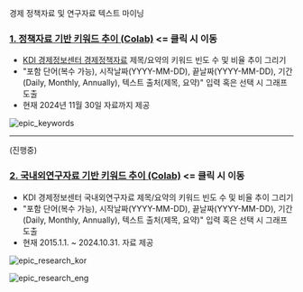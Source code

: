 경제 정책자료 및 연구자료 텍스트 마이닝



### [1. 정책자료 기반 키워드 추이 (Colab)](https://colab.research.google.com/github/jo-cho/eitm/blob/main/text_analysis/EPIC_Keyword_Plot.ipynb) <= 클릭 시 이동
 - [KDI 경제정보센터 경제정책자료](https://eiec.kdi.re.kr/policy/materialList.do) 제목/요약의 키워드 빈도 수 및 비율 추이 그리기
 - "포함 단어(복수 가능), 시작날짜(YYYY-MM-DD),  끝날짜(YYYY-MM-DD), 기간(Daily, Monthly, Annually), 텍스트 출처(제목, 요약)" 입력 혹은 선택 시 그래프 도출
 - 현재 2024년 11월 30일 자료까지 제공
   
![epic_keywords](https://github.com/user-attachments/assets/baada1c3-1bca-4c62-a5c5-00a54bbda9d0)

-----
(진행중)

### [2. 국내외연구자료 기반 키워드 추이 (Colab)](https://colab.research.google.com/github/jo-cho/eitm/blob/main/text_analysis/EPIC_RESEARCH_Keyword_Plot.ipynb) <= 클릭 시 이동
- KDI 경제정보센터 국내외연구자료 제목/요약의 키워드 빈도 수 및 비율 추이 그리기
- "포함 단어(복수 가능), 시작날짜(YYYY-MM-DD), 끝날짜(YYYY-MM-DD), 기간(Daily, Monthly, Annually), 텍스트 출처(제목, 요약)" 입력 혹은 선택 시 그래프 도출
 - 현재 2015.1.1. ~ 2024.10.31. 자료 제공
   
![epic_research_kor](https://github.com/user-attachments/assets/1f374c61-9f85-4f2f-848a-4c9837d5f5c8)

![epic_research_eng](https://github.com/user-attachments/assets/80c9d726-9b4d-4691-97ed-1d294ab0d3b3)

